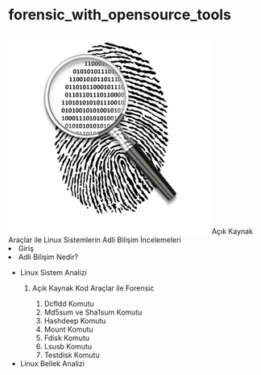 # forensic_with_opensource_tools
<html>

 <img src="https://github.com/kgcoskun/forensic_with_opensource_tools/blob/master/forensic.png">
Açık Kaynak Araçlar ile Linux Sistemlerin Adli Bilişim İncelemeleri
</br>
<li>Giriş</li>
<li>Adli Bilişim Nedir?</li>
<ul>
<li>Linux Sistem Analizi</li>
 <ol>
  <li>Açık Kaynak Kod Araçlar ile Forensic</li>
  <ol>
   <li>Dcfldd Komutu</li>
   <li>Md5sum ve Sha1sum Komutu</li>
   <li>Hashdeep Komutu</li>
   <li>Mount Komutu</li>
   <li>Fdisk Komutu</li>
   <li>Lsusb Komutu</li>
   <li>Testdisk Komutu</li>
   </ol>
  </ol>
<li>Linux Bellek Analizi</li>
</ul>
</html> 
